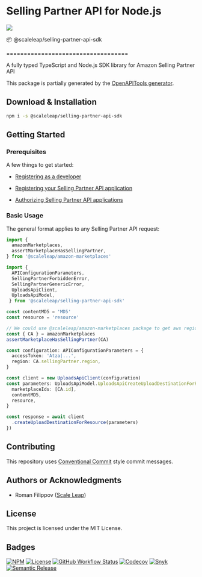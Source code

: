 # Selling Partner API for Node.js

![ ](https://raw.githubusercontent.com/ScaleLeap/selling-partner-api-sdk/master/docs/assets/header.png)

📦 @scaleleap/selling-partner-api-sdk

===================================

A fully typed TypeScript and Node.js SDK library for Amazon Selling Partner API

This package is partially generated by the [OpenAPITools generator](https://github.com/OpenAPITools/openapi-generator).

## Download & Installation

```sh
npm i -s @scaleleap/selling-partner-api-sdk
```

## Getting Started

### Prerequisites

A few things to get started:

* [Registering as a developer](https://github.com/amzn/selling-partner-api-docs/blob/main/guides/developer-guide/SellingPartnerApiDeveloperGuide.md#registering-as-a-developer)

* [Registering your Selling Partner API application](https://github.com/amzn/selling-partner-api-docs/blob/main/guides/developer-guide/SellingPartnerApiDeveloperGuide.md#registering-your-selling-partner-api-application)

* [Authorizing Selling Partner API applications](https://github.com/amzn/selling-partner-api-docs/blob/main/guides/developer-guide/SellingPartnerApiDeveloperGuide.md#authorizing-selling-partner-api-applications)

### Basic Usage

The general format applies to any Selling Partner API request:

```ts
import {
  amazonMarketplaces,
  assertMarketplaceHasSellingPartner,
} from '@scaleleap/amazon-marketplaces'

import { 
  APIConfigurationParameters,
  SellingPartnerForbiddenError,
  SellingPartnerGenericError,
  UploadsApiClient,
  UploadsApiModel,
 } from '@scaleleap/selling-partner-api-sdk'

const contentMD5 = 'MD5'
const resource = 'resource'

// We could use @scaleleap/amazon-marketplaces package to get aws region and marketplace id
const { CA } = amazonMarketplaces
assertMarketplaceHasSellingPartner(CA)

const configuration: APIConfigurationParameters = {
  accessToken: 'Atza|...',
  region: CA.sellingPartner.region,
}

const client = new UploadsApiClient(configuration)
const parameters: UploadsApiModel.UploadsApiCreateUploadDestinationForResourceRequest = {
  marketplaceIds: [CA.id],
  contentMD5,
  resource,
}

const response = await client
  .createUploadDestinationForResource(parameters)
})
```

## Contributing

This repository uses [Conventional Commit](https://www.conventionalcommits.org/) style commit messages.

## Authors or Acknowledgments

* Roman Filippov ([Scale Leap](https://www.scaleleap.com))

## License

This project is licensed under the MIT License.

## Badges

[![NPM](https://img.shields.io/npm/v/@scaleleap/selling-partner-api-sdk)](https://npm.im/@scaleleap/selling-partner-api-sdk)
[![License](https://img.shields.io/npm/l/@scaleleap/selling-partner-api-sdk)](./LICENSE)
[![GitHub Workflow Status](https://img.shields.io/github/workflow/status/ScaleLeap/selling-partner-api-sdk/CI)](https://github.com/ScaleLeap/selling-partner-api-sdk/actions)
[![Codecov](https://img.shields.io/codecov/c/github/scaleleap/typescript-template)](https://codecov.io/gh/ScaleLeap/selling-partner-api-sdk)
[![Snyk](https://img.shields.io/snyk/vulnerabilities/github/scaleleap/typescript-template)](https://snyk.io/test/github/scaleleap/typescript-template)
[![Semantic Release](https://img.shields.io/badge/%20%20%F0%9F%93%A6%F0%9F%9A%80-semantic--release-e10079.svg)](https://github.com/semantic-release/semantic-release)
